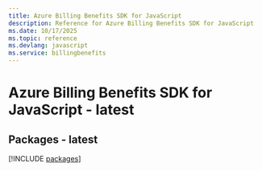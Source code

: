 ```yaml
---
title: Azure Billing Benefits SDK for JavaScript
description: Reference for Azure Billing Benefits SDK for JavaScript
ms.date: 10/17/2025
ms.topic: reference
ms.devlang: javascript
ms.service: billingbenefits
---
```

# Azure Billing Benefits SDK for JavaScript - latest
## Packages - latest
[!INCLUDE [packages](billing-benefits-index.md)]
